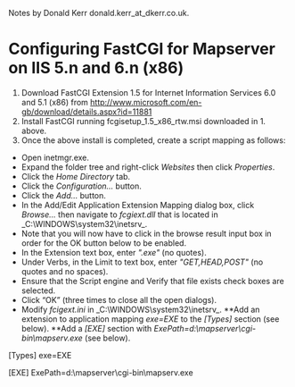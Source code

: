 Notes by Donald Kerr donald.kerr_at_dkerr.co.uk.

# Configuring FastCGI for Mapserver on IIS 5.n and 6.n (x86)

1. Download FastCGI Extension 1.5 for Internet Information Services 6.0 and 5.1 (x86) from http://www.microsoft.com/en-gb/download/details.aspx?id=11881
2. Install FastCGI running fcgisetup_1.5_x86_rtw.msi downloaded in 1. above.
3. Once the above install is completed, create a script mapping as follows:
* Open inetmgr.exe. 
* Expand the folder tree and right-click _Websites_ then click _Properties_. 
* Click the _Home Directory_ tab.  
* Click the _Configuration…_ button. 
* Click the _Add…_ button.
* In the Add/Edit Application Extension Mapping dialog box, click _Browse..._ then navigate to _fcgiext.dll_ that is located in _C:\WINDOWS\system32\inetsrv\_.
* Note that you will now have to click in the browse result input box in order for the OK button below to be enabled.
* In the Extension text box, enter _".exe"_ (no quotes). 
* Under Verbs, in the Limit to text box, enter _"GET,HEAD,POST"_ (no quotes and no spaces).
* Ensure that the Script engine and Verify that file exists check boxes are selected. 
* Click “OK” (three times to close all the open dialogs).
* Modify _fcigext.ini_ in _C:\WINDOWS\system32\inetsrv\_.
**Add an extension to application mapping _exe=EXE_ to the _[Types]_ section (see below). 
**Add a _[EXE]_ section with _ExePath=d:\mapserver\cgi-bin\mapserv.exe_ (see below).

[Types]
exe=EXE

[EXE]
ExePath=d:\mapserver\cgi-bin\mapserv.exe